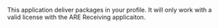 This application deliver packages in your profile. It will only work with a valid license with the ARE Receiving applicaiton.